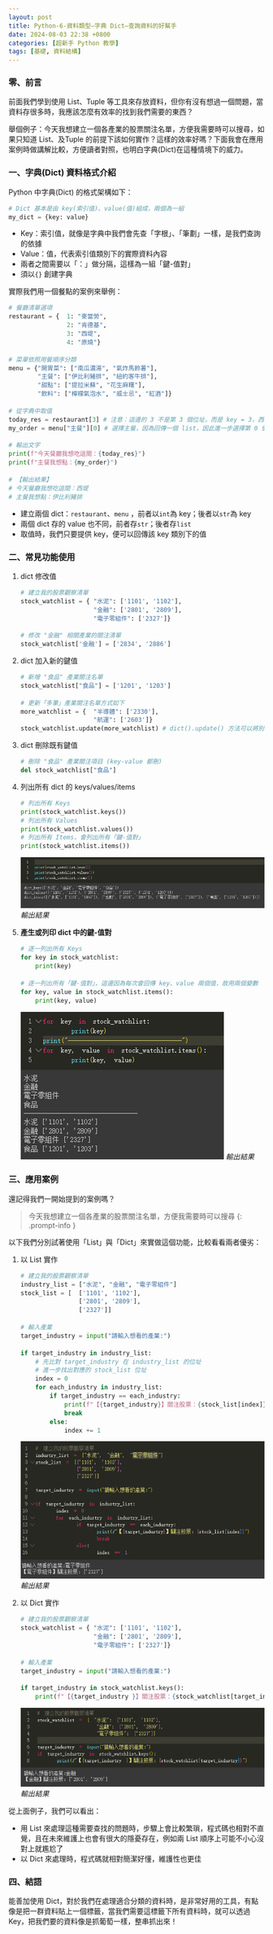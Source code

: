 ```yaml
---
layout: post
title: Python-6-資料類型—字典 Dict—查詢資料的好幫手
date: 2024-08-03 22:38 +0800
categories: [超新手 Python 教學]
tags: [基礎, 資料結構]
---
```

### 零、前言

前面我們學到使用 List、Tuple 等工具來存放資料，但你有沒有想過一個問題，當資料存很多時，我應該怎麼有效率的找到我們需要的東西？

舉個例子：今天我想建立一個各產業的股票關注名單，方便我需要時可以搜尋，如果只知道 List、及Tuple 的前提下該如何實作？這樣的效率好嗎？下面我會在應用案例時做講解比較，方便讀者對照，也明白字典(Dict)在這種情境下的威力。

### 一、字典(Dict) 資料格式介紹

Python 中字典(Dict) 的格式架構如下：

```python
# Dict 基本是由 key(索引值)、value(值)組成，兩個為一組
my_dict = {key: value}
```

- Key：索引值，就像是字典中我們會先查「字根」、「筆劃」一樣，是我們查詢的依據
- Value：值，代表索引值類別下的實際資料內容
- 兩者之間需要以「：」做分隔，這樣為一組「鍵-值對」
- 須以`{}` 創建字典

實際我們用一個餐點的案例來舉例：

```python
# 餐廳清單選項
restaurant = {  1: "麥當勞",
                2: "肯德基",
                3: "西堤",
                4: "原燒"}

# 菜單依照用餐順序分類
menu = {"開胃菜": ["南瓜濃湯", "氣炸馬鈴薯"],
        "主餐": ["伊比利豬排", "紐約客牛排"],
        "甜點": ["提拉米蘇", "花生麻糬"],
        "飲料": ["檸檬氣泡水", "威士忌", "紅酒"]}

# 從字典中取值
today_res = restaurant[3] # 注意：這邊的 3 不是第 3 個位址，而是 key = 3，西堤
my_order = menu["主餐"][0] # 選擇主餐，因為回傳一個 list，因此進一步選擇第 0 個位址的 "伊比利豬排"

# 輸出文字
print(f"今天餐廳我想吃這間：{today_res}")
print(f"主餐我想點：{my_order}")

# 【輸出結果】
# 今天餐廳我想吃這間：西堤
# 主餐我想點：伊比利豬排
```

- 建立兩個 dict：`restaurant`、`menu` ，前者以`int`為 key；後者以`str`為 key
- 兩個 dict 存的 value 也不同，前者存`str`；後者存`list`
- 取值時，我們只要提供 key，便可以回傳該 key 類別下的值

### 二、常見功能使用

1. dict 修改值
    
    ```python
    # 建立我的股票觀察清單
    stock_watchlist = { "水泥": ['1101', '1102'],
                        "金融": ['2801', '2809'],
                        "電子零組件": ['2327']}
    
    # 修改 "金融" 相關產業的關注清單
    stock_watchlist['金融'] = ['2834', '2886']
    ```
    
2. dict 加入新的鍵值
    
    ```python
    # 新增 "食品" 產業關注名單
    stock_watchlist["食品"] = ['1201', '1203']
    
    # 更新「多筆」產業關注名單方式如下
    more_watchlist = {  "半導體": ['2330'],
                        "航運": ['2603']}
    stock_watchlist.update(more_watchlist) # dict().update() 方法可以將別的 dict 加入
    ```
    
3. dict 刪除既有鍵值
    
    ```python
    # 刪除 "食品" 產業關注項目 (key-value 都刪)
    del stock_watchlist["食品"]
    ```
    
4. 列出所有 dict 的 keys/values/items
    
    ```python
    # 列出所有 Keys
    print(stock_watchlist.keys())
    # 列出所有 Values
    print(stock_watchlist.values())
    # 列出所有 Items，會列出所有「鍵-值對」
    print(stock_watchlist.items())
    ```
    
    ![輸出結果](/assets/img/post_img/Python-6-資料類型—字典%20Dict—查詢資料的好幫手%20c1d637386eb0430aaf10d8fcc3c81290/Untitled.png)
    _輸出結果_
    
5. **產生或列印 dict 中的鍵-值對**
    
    ```python
    # 逐一列出所有 Keys
    for key in stock_watchlist:
        print(key)
    
    # 逐一列出所有「鍵-值對」，這邊因為每次會回傳 key、value 兩個值，故用兩個變數
    for key, value in stock_watchlist.items():
        print(key, value)
    ```
    
    ![輸出結果](/assets/img/post_img/Python-6-資料類型—字典%20Dict—查詢資料的好幫手%20c1d637386eb0430aaf10d8fcc3c81290/Untitled%201.png)
    _輸出結果_
    

### 三、應用案例

還記得我們一開始提到的案例嗎？

> 今天我想建立一個各產業的股票關注名單，方便我需要時可以搜尋
{: .prompt-info }

以下我們分別試著使用「List」與「Dict」來實做這個功能，比較看看兩者優劣：

1. 以 List 實作
    
    ```python
    # 建立我的股票觀察清單
    industry_list = ["水泥", "金融", "電子零組件"]
    stock_list = [  ['1101', '1102'],
                    ['2801', '2809'],
                    ['2327']]
    
    # 輸入產業
    target_industry = input("請輸入想看的產業:")
    
    if target_industry in industry_list:
        # 先比對 target_industry 在 industry_list 的位址
        # 進一步找出對應的 stock_list 位址
        index = 0
        for each_industry in industry_list:
            if target_industry == each_industry:
                print(f"【{target_industry}】關注股票：{stock_list[index]}")
                break
            else:
                index += 1
    ```
    
    ![輸出結果](/assets/img/post_img/Python-6-資料類型—字典%20Dict—查詢資料的好幫手%20c1d637386eb0430aaf10d8fcc3c81290/Untitled%202.png)
    _輸出結果_
    
2. 以 Dict 實作
    
    ```python
    # 建立我的股票觀察清單
    stock_watchlist = { "水泥": ['1101', '1102'],
                        "金融": ['2801', '2809'],
                        "電子零組件": ['2327']}
    
    # 輸入產業						
    target_industry = input("請輸入想看的產業:")
    
    if target_industry in stock_watchlist.keys():
        print(f"【{target_industry }】關注股票：{stock_watchlist[target_industry]}")
    ```
    
    ![輸出結果](/assets/img/post_img/Python-6-資料類型—字典%20Dict—查詢資料的好幫手%20c1d637386eb0430aaf10d8fcc3c81290/Untitled%203.png)
    _輸出結果_
    

從上面例子，我們可以看出：

- 用 List 來處理這種需要查找的問題時，步驟上會比較繁瑣，程式碼也相對不直覺，且在未來維護上也會有很大的隱憂存在，例如兩 List 順序上可能不小心沒對上就尷尬了
- 以 Dict 來處理時，程式碼就相對簡潔好懂，維護性也更佳

### 四、結語

能善加使用 Dict，對於我們在處理適合分類的資料時，是非常好用的工具，有點像是把一群資料貼上一個標籤，當我們需要這標籤下所有資料時，就可以透過 Key，把我們要的資料像是抓葡萄一樣，整串抓出來！